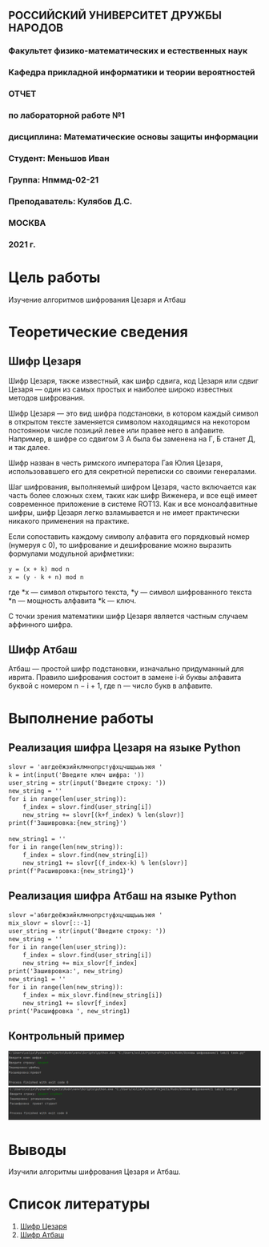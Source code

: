 ##                    РОССИЙСКИЙ УНИВЕРСИТЕТ ДРУЖБЫ НАРОДОВ

###            Факультет физико-математических и естественных наук

###            Кафедра прикладной информатики и теории вероятностей











###                                ОТЧЕТ

###                      по лабораторной работе №1

###           дисциплина: Математические основы защиты информации       













###                                                       Студент: Меньшов Иван                  



###                                                         Группа: Нпммд-02-21



###                                                  Преподаватель: Кулябов Д.С.                   






###                                МОСКВА

###                                2021 г.





# Цель работы

Изучение алгоритмов шифрования Цезаря и Атбаш

# Теоретические сведения

## Шифр Цезаря

Шифр Цезаря, также известный, как шифр сдвига, код Цезаря или сдвиг Цезаря — один из самых простых и наиболее широко известных методов шифрования.

Шифр Цезаря — это вид шифра подстановки, в котором каждый символ в открытом тексте заменяется символом находящимся на некотором постоянном числе позиций левее или правее него в алфавите. Например, в шифре со сдвигом 3 А была бы заменена на Г, Б станет Д, и так далее.

Шифр назван в честь римского императора Гая Юлия Цезаря, использовавшего его для секретной переписки со своими генералами.

Шаг шифрования, выполняемый шифром Цезаря, часто включается как часть более сложных схем, таких как шифр Виженера, и все ещё имеет современное приложение в системе ROT13. Как и все моноалфавитные шифры, шифр Цезаря легко взламывается и не имеет практически никакого применения на практике.

Если сопоставить каждому символу алфавита его порядковый номер (нумеруя с 0), то шифрование и дешифрование можно выразить формулами модульной арифметики:

```
y = (x + k) mod n
x = (y - k + n) mod n
```

где
*x — символ открытого текста,
*y — символ шифрованного текста
*n — мощность алфавита
*k — ключ.

С точки зрения математики шифр Цезаря является частным случаем аффинного шифра.

## Шифр Атбаш

Атбаш — простой шифр подстановки, изначально придуманный для иврита. Правило шифрования состоит в замене i-й буквы алфавита буквой с номером n − i + 1, где n — число букв в алфавите.

# Выполнение работы

## Реализация шифра Цезаря на языке Python

```
slovr = 'авгдеёжзийклмнопрстуфхцчшщъыьэюя '
k = int(input('Введите ключ шифра: '))
user_string = str(input('Введите строку: '))
new_string = ''
for i in range(len(user_string)):
    f_index = slovr.find(user_string[i])
    new_string += slovr[(k+f_index) % len(slovr)]
print(f'Зашивровка:{new_string}')

new_string1 = ''
for i in range(len(new_string)):
    f_index = slovr.find(new_string[i])
    new_string1 += slovr[(f_index-k) % len(slovr)]
print(f'Расшивровка:{new_string1}')
```

## Реализация шифра Атбаш на языке Python

```
slovr ='абвгдеёжзийклмнопрстуфхцчшщъыьэюя '
mix_slovr = slovr[::-1]
user_string = str(input('Введите строку: '))
new_string = ''
for i in range(len(user_string)):
    f_index = slovr.find(user_string[i])
    new_string += mix_slovr[f_index]
print('Зашивровка:', new_string)
new_string1 = ''
for i in range(len(new_string)):
    f_index = mix_slovr.find(new_string[i])
    new_string1 += slovr[f_index]
print('Расшифровка ', new_string1)
```

## Контрольный пример

![Работа алгоритмов](screen/l1_1.PNG)
![Работа алгоритмов](screen/l1_2.PNG)

# Выводы

Изучили алгоритмы шифрования Цезаря и Атбаш.

# Список литературы

1. [Шифр Цезаря](https://habr.com/ru/post/534058/)
2. [Шифр Атбаш](https://habr.com/ru/post/444176/)
